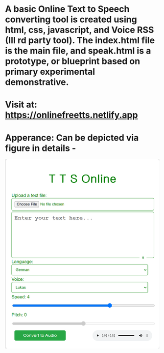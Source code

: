 # A basic Online Text to Speech converting tool is created using html, css, javascript, and Voice RSS (III rd party tool). The index.html file is the main file, and speak.html is a prototype, or blueprint based on primary experimental demonstrative.
# Visit at: https://onlinefreetts.netlify.app
# Apperance: Can be depicted via figure in details -
![image](ttsfo.png)
